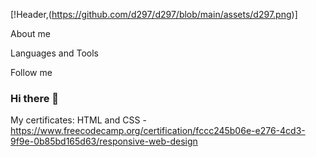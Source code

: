 [!Header,(https://github.com/d297/d297/blob/main/assets/d297.png)]

About me

Languages and Tools

Follow me

### Hi there 👋

My certificates:
HTML and CSS - https://www.freecodecamp.org/certification/fccc245b06e-e276-4cd3-9f9e-0b85bd165d63/responsive-web-design

<!--
**d297/d297** is a ✨ _special_ ✨ repository because its `README.md` (this file) appears on your GitHub profile.

Here are some ideas to get you started:

- 🔭 I’m currently working on ...
- 🌱 I’m currently learning ...
- 👯 I’m looking to collaborate on ...
- 🤔 I’m looking for help with ...
- 💬 Ask me about ...
- 📫 How to reach me: ...
- 😄 Pronouns: ...
- ⚡ Fun fact: ...
-->
